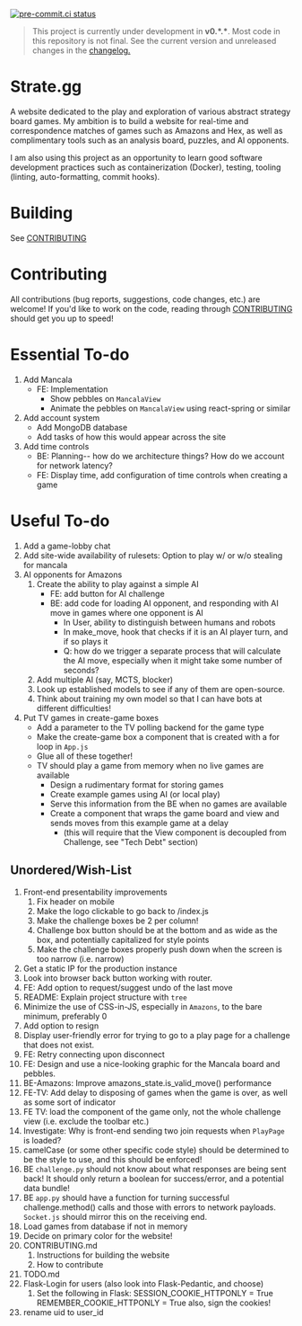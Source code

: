 [![pre-commit.ci status](https://results.pre-commit.ci/badge/github/enjoythecode/strate.gg/main.svg)](https://results.pre-commit.ci/latest/github/enjoythecode/strate.gg/main)

> This project is currently under development in **v0.\*.\***. Most code in this repository is not final. See the current version and unreleased changes in the [changelog.](CHANGELOG.md)

# Strate.gg

A website dedicated to the play and exploration of various abstract strategy board games. My ambition is to build a website for real-time and correspondence matches of games such as Amazons and Hex, as well as complimentary tools such as an analysis board, puzzles, and AI opponents.

I am also using this project as an opportunity to learn good software development practices such as containerization (Docker), testing, tooling (linting, auto-formatting, commit hooks).

# Building

See [CONTRIBUTING](CONTRIBUTING.md#building)

# Contributing

All contributions (bug reports, suggestions, code changes, etc.) are welcome! If you'd like to work on the code, reading through [CONTRIBUTING](CONTRIBUTING.md) should get you up to speed!

# Essential To-do

1. Add Mancala
   - FE: Implementation
     - Show pebbles on `MancalaView`
     - Animate the pebbles on `MancalaView` using react-spring or similar
1. Add account system
   - Add MongoDB database
   - Add tasks of how this would appear across the site
1. Add time controls
   - BE: Planning-- how do we architecture things? How do we account for network latency?
   - FE: Display time, add configuration of time controls when creating a game

# Useful To-do

1. Add a game-lobby chat
1. Add site-wide availability of rulesets: Option to play w/ or w/o stealing for mancala
1. AI opponents for Amazons
   1. Create the ability to play against a simple AI
      - FE: add button for AI challenge
      - BE: add code for loading AI opponent, and responding with AI move in games where one opponent is AI
        - In User, ability to distinguish between humans and robots
        - In make_move, hook that checks if it is an AI player turn, and if so plays it
        - Q: how do we trigger a separate process that will calculate the AI move, especially when it might take some number of seconds?
   1. Add multiple AI (say, MCTS, blocker)
   1. Look up established models to see if any of them are open-source.
   1. Think about training my own model so that I can have bots at different difficulties!
1. Put TV games in create-game boxes
   - Add a parameter to the TV polling backend for the game type
   - Make the create-game box a component that is created with a for loop in `App.js`
   - Glue all of these together!
   - TV should play a game from memory when no live games are available
     - Design a rudimentary format for storing games
     - Create example games using AI (or local play)
     - Serve this information from the BE when no games are available
     - Create a component that wraps the game board and view and sends moves from this example game at a delay
       - (this will require that the View component is decoupled from Challenge, see "Tech Debt" section)

## Unordered/Wish-List

1. Front-end presentability improvements
   1. Fix header on mobile
   1. Make the logo clickable to go back to /index.js
   1. Make the challenge boxes be 2 per column!
   1. Challenge box button should be at the bottom and as wide as the box, and potentially capitalized for style points
   1. Make the challenge boxes properly push down when the screen is too narrow (i.e. narrow)
1. Get a static IP for the production instance
1. Look into browser back button working with router.
1. FE: Add option to request/suggest undo of the last move
1. README: Explain project structure with `tree`
1. Minimize the use of CSS-in-JS, especially in `Amazons`, to the bare minimum, preferably 0
1. Add option to resign
1. Display user-friendly error for trying to go to a play page for a challenge that does not exist.
1. FE: Retry connecting upon disconnect
1. FE: Design and use a nice-looking graphic for the Mancala board and pebbles.
1. BE-Amazons: Improve amazons_state.is_valid_move() performance
1. FE-TV: Add delay to disposing of games when the game is over, as well as some sort of indicator
1. FE TV: load the component of the game only, not the whole challenge view (i.e. exclude the toolbar etc.)
1. Investigate: Why is front-end sending two join requests when `PlayPage` is loaded?
1. camelCase (or some other specific code style) should be determined to be the style to use, and this should be enforced!
1. BE `challenge.py` should not know about what responses are being sent back! It should only return a boolean for success/error, and a potential data bundle!
1. BE `app.py` should have a function for turning successful challenge.method() calls and those with errors to network payloads. `Socket.js` should mirror this on the receiving end.
1. Load games from database if not in memory
1. Decide on primary color for the website!
1. CONTRIBUTING.md
   1. Instructions for building the website
   1. How to contribute
1. TODO.md
1. Flask-Login for users (also look into Flask-Pedantic, and choose)
   1. Set the following in Flask:
      SESSION_COOKIE_HTTPONLY = True
      REMEMBER_COOKIE_HTTPONLY = True
      also, sign the cookies!
1. rename uid to user_id
